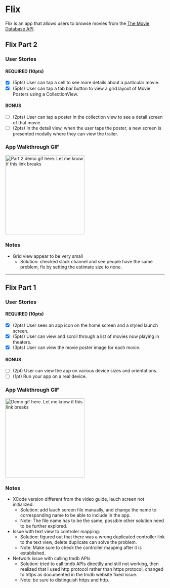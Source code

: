 # Flix

Flix is an app that allows users to browse movies from the [The Movie Database API](http://docs.themoviedb.apiary.io/#).

## Flix Part 2

### User Stories

#### REQUIRED (10pts)
- [x] (5pts) User can tap a cell to see more details about a particular movie.
- [x] (5pts) User can tap a tab bar button to view a grid layout of Movie Posters using a CollectionView.

#### BONUS
- [ ] (2pts) User can tap a poster in the collection view to see a detail screen of that movie.
- [ ] (2pts) In the detail view, when the user taps the poster, a new screen is presented modally where they can view the trailer.

### App Walkthrough GIF

<img src="https://github.com/mialsy/iOS_codepath_assignment1/blob/main/FlixPart2Demo.gif" width=250 alt="Part 2 demo gif here. Let me know if this link breaks"><br>

### Notes
- Grid view appear to be very small
  - Solution: checked slack channel and see people have the same problem, fix by setting the estimate size to none.

---

## Flix Part 1

### User Stories

#### REQUIRED (10pts)
- [x] (2pts) User sees an app icon on the home screen and a styled launch screen.
- [x] (5pts) User can view and scroll through a list of movies now playing in theaters.
- [x] (3pts) User can view the movie poster image for each movie.

#### BONUS
- [ ] (2pt) User can view the app on various device sizes and orientations.
- [ ] (1pt) Run your app on a real device.

### App Walkthrough GIF

<img src="https://github.com/mialsy/iOS_codepath_assignment1/blob/main/FlixDemo.gif" alt="Demo gif here. Let me know if this link breaks" width=250><br>

### Notes
- XCode version different from the video guide, lauch screen not initialized.
  - Solution: add lauch screen file manually, and change the name to corresponding name to be able to include in the app.
  - Note: The file name has to be the same, possible other solution need to be further explored.
- Issue with text view to controler mapping:
  - Solution: figured out that there was a wrong duplicated controller link to the text view, delete duplicate can solve the problem.
  - Note: Make sure to check the controller mapping after it is established.
- Network issue with calling tmdb APIs
  - Solution: tried to call tmdb APIs directlly and still not working, then realized that I used http protocol rather than https protocol, changed to https as documented in the tmdb website fixed issue.
  - Note: be sure to distinguish https and http.

